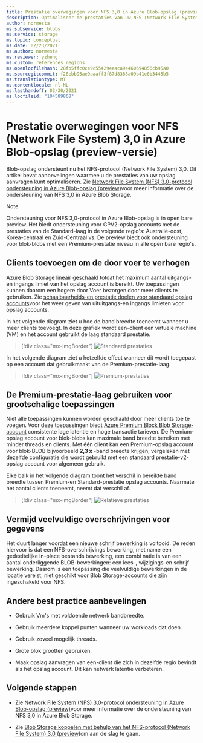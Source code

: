 ```yaml
---
title: Prestatie overwegingen voor NFS 3,0 in Azure Blob-opslag (preview) | Microsoft Docs
description: Optimaliseer de prestaties van uw NFS (Network File System) 3,0-opslag aanvragen met behulp van de aanbevelingen in dit artikel.
author: normesta
ms.subservice: blobs
ms.service: storage
ms.topic: conceptual
ms.date: 02/23/2021
ms.author: normesta
ms.reviewer: yzheng
ms.custom: references_regions
ms.openlocfilehash: 28fb5ffc0ce9c554294eaca9e460694856cb95a0
ms.sourcegitcommit: f28ebb95ae9aaaff3f87d8388a09b41e0b3445b5
ms.translationtype: MT
ms.contentlocale: nl-NL
ms.lasthandoff: 03/30/2021
ms.locfileid: "104589868"
---
```

# <a name="network-file-system-nfs-30-performance-considerations-in-azure-blob-storage-preview"></a>Prestatie overwegingen voor NFS (Network File System) 3,0 in Azure Blob-opslag (preview-versie)

Blob-opslag ondersteunt nu het NFS-protocol (Network File System) 3,0. Dit artikel bevat aanbevelingen waarmee u de prestaties van uw opslag aanvragen kunt optimaliseren. Zie [Network File System (NFS) 3,0-protocol ondersteuning in Azure Blob-opslag (preview)](network-file-system-protocol-support.md)voor meer informatie over de ondersteuning van NFS 3,0 in Azure Blob Storage.

> [!NOTE]
> Ondersteuning voor NFS 3,0-protocol in Azure Blob-opslag is in open bare preview. Het biedt ondersteuning voor GPV2-opslag accounts met de prestaties van de Standard-laag in de volgende regio's: Australië-oost, Korea-centraal en Zuid-Centraal vs. De preview biedt ook ondersteuning voor blok-blobs met een Premium-prestatie niveau in alle open bare regio's.

## <a name="add-clients-to-increase-throughput"></a>Clients toevoegen om de door voer te verhogen 

Azure Blob Storage lineair geschaald totdat het maximum aantal uitgangs-en ingangs limiet van het opslag account is bereikt. Uw toepassingen kunnen daarom een hogere door Voer bezorgen door meer clients te gebruiken.  Zie [schaalbaarheids-en prestatie doelen voor standaard opslag accounts](../common/scalability-targets-standard-account.md)voor het weer geven van uituitgangs-en ingangs limieten voor opslag accounts.

In het volgende diagram ziet u hoe de band breedte toeneemt wanneer u meer clients toevoegt. In deze grafiek wordt een-client een virtuele machine (VM) en het account gebruikt de laag standaard prestatie. 

> [!div class="mx-imgBorder"]
> ![Standaard prestaties](./media/network-file-system-protocol-support-performance/standard-performance-tier.png)

In het volgende diagram ziet u hetzelfde effect wanneer dit wordt toegepast op een account dat gebruikmaakt van de Premium-prestatie-laag.

> [!div class="mx-imgBorder"]
> ![Premium-prestaties](./media/network-file-system-protocol-support-performance/premium-performance-tier.png)

## <a name="use-premium-performance-tier-for-small-scale-applications"></a>De Premium-prestatie-laag gebruiken voor grootschalige toepassingen

Niet alle toepassingen kunnen worden geschaald door meer clients toe te voegen. Voor deze toepassingen biedt [Azure Premium Block Blob Storage-account](storage-blob-create-account-block-blob.md) consistente lage latentie en hoge transactie tarieven. De Premium-opslag account voor blok-blobs kan maximale band breedte bereiken met minder threads en clients. Met één client kan een Premium-opslag account voor blok-BLOB bijvoorbeeld **2,3 x** -band breedte krijgen, vergeleken met dezelfde configuratie die wordt gebruikt met een standaard prestatie-v2-opslag account voor algemeen gebruik. 

Elke balk in het volgende diagram toont het verschil in bereikte band breedte tussen Premium-en Standard-prestatie opslag accounts. Naarmate het aantal clients toeneemt, neemt dat verschil af.  

> [!div class="mx-imgBorder"]
> ![Relatieve prestaties](./media/network-file-system-protocol-support-performance/relative-performance.png)

## <a name="avoid-frequent-overwrites-on-data"></a>Vermijd veelvuldige overschrijvingen voor gegevens

Het duurt langer voordat een nieuwe schrijf bewerking is voltooid. De reden hiervoor is dat een NFS-overschrijvings bewerking, met name een gedeeltelijke in-place bestands bewerking, een combi natie is van een aantal onderliggende BLOB-bewerkingen: een lees-, wijzigings-en schrijf bewerking. Daarom is een toepassing die veelvuldige bewerkingen in de locatie vereist, niet geschikt voor Blob Storage-accounts die zijn ingeschakeld voor NFS. 

## <a name="other-best-practice-recommendations"></a>Andere best practice aanbevelingen 

- Gebruik Vm's met voldoende netwerk bandbreedte.

- Gebruik meerdere koppel punten wanneer uw workloads dat doen.

- Gebruik zoveel mogelijk threads.

- Grote blok grootten gebruiken.

- Maak opslag aanvragen van een-client die zich in dezelfde regio bevindt als het opslag account. Dit kan netwerk latentie verbeteren.

## <a name="next-steps"></a>Volgende stappen

- Zie [Network File System (NFS) 3,0-protocol ondersteuning in Azure Blob-opslag (preview)](network-file-system-protocol-support.md)voor meer informatie over de ondersteuning van NFS 3,0 in Azure Blob Storage.

- Zie [Blob Storage koppelen met behulp van het NFS-protocol (Network File System) 3,0 (preview)](network-file-system-protocol-support-how-to.md)om aan de slag te gaan.
